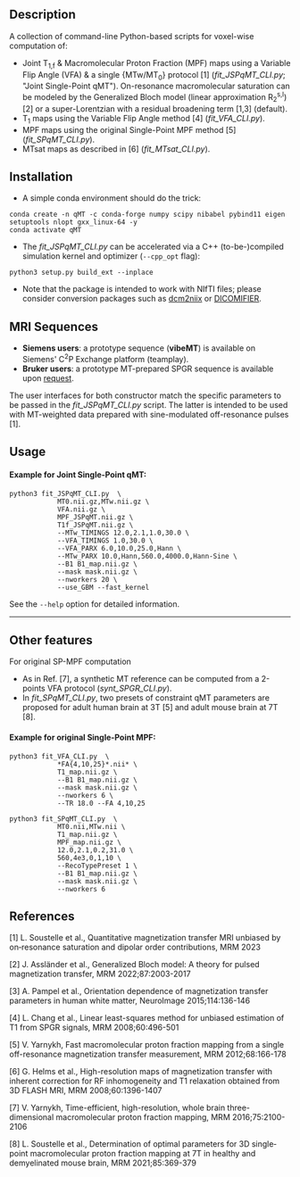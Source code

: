 
Description
-----------
A collection of command-line Python-based scripts for voxel-wise computation of:
* Joint T<sub>1,f</sub> & Macromolecular Proton Fraction (MPF) maps using a Variable Flip Angle (VFA) & a single {MTw/MT<sub>0</sub>} protocol [1] (*fit_JSPqMT_CLI.py*; "Joint Single-Point qMT"). On-resonance macromolecular saturation can be modeled by the Generalized Bloch model (linear approximation R<sub>2</sub><sup>s,l</sup>) [2] or a super-Lorentzian with a residual broadening term [1,3] (default).
* T<sub>1</sub> maps using the Variable Flip Angle method [4] (*fit_VFA_CLI.py*).
* MPF maps using the original Single-Point MPF method [5] (*fit_SPqMT_CLI.py*).
* MTsat maps as described in [6] (*fit_MTsat_CLI.py*).

Installation
-----------
* A simple conda environment should do the trick: 
```
conda create -n qMT -c conda-forge numpy scipy nibabel pybind11 eigen setuptools nlopt gxx_linux-64 -y
conda activate qMT
```

* The *fit_JSPqMT_CLI.py* can be accelerated via a C++ (to-be-)compiled simulation kernel and optimizer (`--cpp_opt` flag):
```
python3 setup.py build_ext --inplace
```

* Note that the package is intended to work with NIfTI files; please consider conversion packages such as [dcm2niix](https://github.com/rordenlab/dcm2niix) or [DICOMIFIER](https://github.com/lamyj/dicomifier).

MRI Sequences
-------------
* **Siemens users**: a prototype sequence (__vibeMT__) is available on Siemens' C<sup>2</sup>P Exchange platform (teamplay).
* **Bruker users**: a prototype MT-prepared SPGR sequence is available upon [request](https://crmbm.univ-amu.fr/resources/mt-prepared-spgr-sequence/).

The user interfaces for both constructor match the specific parameters to be passed in the *fit_JSPqMT_CLI.py* script. The latter is intended to be used with MT-weighted data prepared with sine-modulated off-resonance pulses [1].

Usage
-----
#### Example for Joint Single-Point qMT:
```
python3 fit_JSPqMT_CLI.py  \
            MT0.nii.gz,MTw.nii.gz \
            VFA.nii.gz \
            MPF_JSPqMT.nii.gz \
            T1f_JSPqMT.nii.gz \
            --MTw_TIMINGS 12.0,2.1,1.0,30.0 \
            --VFA_TIMINGS 1.0,30.0 \
            --VFA_PARX 6.0,10.0,25.0,Hann \
            --MTw_PARX 10.0,Hann,560.0,4000.0,Hann-Sine \
            --B1 B1_map.nii.gz \
            --mask mask.nii.gz \
            --nworkers 20 \
            --use_GBM --fast_kernel
```
See the `--help` option for detailed information.

-------------------
Other features
-------------------
For original SP-MPF computation
* As in Ref. [7], a synthetic MT reference can be computed from a 2-points VFA protocol (*synt_SPGR_CLI.py*).
* In *fit_SPqMT_CLI.py*, two presets of constraint qMT parameters are proposed for adult human brain at 3T [5] and adult mouse brain at 7T [8].

#### Example for original Single-Point MPF:
```
python3 fit_VFA_CLI.py  \
            *FA{4,10,25}*.nii* \
            T1_map.nii.gz \
            --B1 B1_map.nii.gz \
            --mask mask.nii.gz \
            --nworkers 6 \
            --TR 18.0 --FA 4,10,25
          
python3 fit_SPqMT_CLI.py  \
            MT0.nii,MTw.nii \
            T1_map.nii.gz \
            MPF_map.nii.gz \
            12.0,2.1,0.2,31.0 \
            560,4e3,0,1,10 \
            --RecoTypePreset 1 \
            --B1 B1_map.nii.gz \
            --mask mask.nii.gz \
            --nworkers 6 
```


References
----------
[1] L. Soustelle et al., Quantitative magnetization transfer MRI unbiased by on‐resonance saturation and dipolar order contributions, MRM 2023

[2] J. Assländer et al., Generalized Bloch model: A theory for pulsed magnetization transfer, MRM 2022;87:2003-2017

[3] A. Pampel et al., Orientation dependence of magnetization transfer parameters in human white matter, NeuroImage 2015;114:136-146

[4] L. Chang et al., Linear least-squares method for unbiased estimation of T1 from SPGR signals, MRM 2008;60:496-501

[5] V. Yarnykh, Fast macromolecular proton fraction mapping from a single off-resonance magnetization transfer measurement, MRM 2012;68:166-178

[6] G. Helms et al., High-resolution maps of magnetization transfer with inherent correction for RF inhomogeneity and T1 relaxation obtained from 3D FLASH MRI, MRM 2008;60:1396-1407

[7] V. Yarnykh, Time-efficient, high-resolution, whole brain three-dimensional macromolecular proton fraction mapping, MRM 2016;75:2100-2106 

[8] L. Soustelle et al., Determination of optimal parameters for 3D single‐point macromolecular proton fraction mapping at 7T in healthy and demyelinated mouse brain, MRM 2021;85:369-379 

